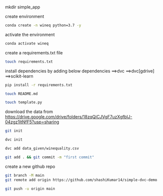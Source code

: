 mkdir simple_app

create environment

```bash
conda create -n wineq python=3.7 -y
```

activate the environment

```bash
conda activate wineq
```

create a requirements.txt file

```bash
touch requirements.txt
```

install dependencies by adding below dependencies
==>dvc
==>dvc[gdrive]
==>scikit-learn

```bash
pip install -r requirements.txt 
```

```bash
touch README.md
```

```bash
touch template.py
```


download the data from
https://drive.google.com/drive/folders/18zqQiCJVgF7uzXgfbIJ-04zgz1ItNfF5?usp=sharing


```bash
git init
```

```bash
dvc init
```

```bash
dvc add data_given/winequality.csv
```

```bash
git add . && git commit -m "first commit" 
```

create a new github repo
```bash
git branch -M main
git remote add origin https://github.com/shashiKumar14/simple-dvc-demo.git
```
```bash
git push -u origin main
```






















